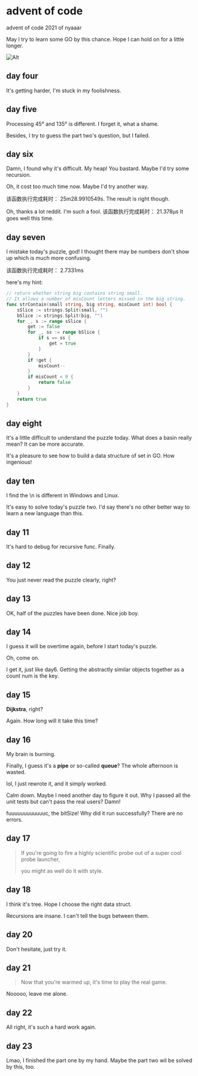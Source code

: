 # advent of code

advent of code 2021 of nyaaar

May I try to learn some GO by this chance. Hope I can hold on for a little longer.

![Alt](https://repobeats.axiom.co/api/embed/9774c0942d69815f520f3eea28a9af134d5ed00b.svg "Repobeats analytics image")

## day four

It's getting harder, I'm stuck in my foolishness.

## day five

Processing 45° and 135° is different. I forget it, what a shame.

Besides, I try to guess the part two's question, but I failed.

## day six

Damn, I found why it's difficult. My heap! You bastard. Maybe I'd try some recursion.

Oh, it cost too much time now. Maybe I'd try another way.

该函数执行完成耗时： 25m28.9910549s. The result is right though.

Oh, thanks a lot reddit. I'm such a fool. 该函数执行完成耗时： 21.378µs It goes well this time.

## day seven

I mistake today's puzzle, god! I thought there may be numbers don't show up which is much more confusing.

该函数执行完成耗时： 2.7331ms

here's my hint:
```go
// return whether string big contains string small. 
// It allows a number of misCount letters missed in the big string. 
func strContain(small string, big string, misCount int) bool {
	sSlice := strings.Split(small, "")
	bSlice := strings.Split(big, "")
	for _, s := range sSlice {
		get := false
		for _, ss := range bSlice {
			if s == ss {
				get = true
			}
		}
		if !get {
			misCount--
		}
		if misCount < 0 {
			return false
		}
	}
	return true
}
```

## day eight

It's a little difficult to understand the puzzle today. What does a basin really mean? It can be more accurate.

It's a pleasure to see how to build a data structure of set in GO. How ingenious!

## day ten

I find the \n is different in Windows and Linux.

It's easy to solve today's puzzle two. I'd say there's no other better way to learn a new language than this.

## day 11

It's hard to debug for recursive func. Finally.

## day 12

You just never read the puzzle clearly, right?

## day 13

OK, half of the puzzles have been done. Nice job boy.

## day 14

I guess it will be overtime again, before I start today's puzzle.

Oh, come on. 

I get it, just like day6. Getting the abstractly similar objects together as a count num is the key. 

## day 15

**Dijkstra**, right?

Again. How long will it take this time?

## day 16

My brain is burning.

Finally, I guess it's a **pipe** or so-called **queue**? The whole afternoon is wasted.

lol, I just rewrote it, and it simply worked.

Calm down. Maybe I need another day to figure it out. 
Why I passed all the unit tests but can't pass the real users? Damn!

fuuuuuuuuuuuuc, the bitSize! Why did it run successfully? There are no errors.

## day 17
> If you're going to fire a highly scientific probe out of a super cool probe launcher,
> 
> you might as well do it with style.

## day 18

I think it's tree. Hope I choose the right data struct.

Recursions are insane. I can't tell the bugs between them.

## day 20

Don't hesitate, just try it.

## day 21

> Now that you're warmed up, it's time to play the real game.

Nooooo, leave me alone.

## day 22

All right, it's such a hard work again. 

## day 23

Lmao, I finished the part one by my hand. Maybe the part two wil be solved by this, too. 